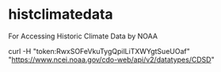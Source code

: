 # histclimatedata
 For Accessing Historic Climate Data by NOAA


curl -H "token:RwxSOFeVkuTygQpilLiTXWYgtSueUOaf" "https://www.ncei.noaa.gov/cdo-web/api/v2/datatypes/CDSD"
